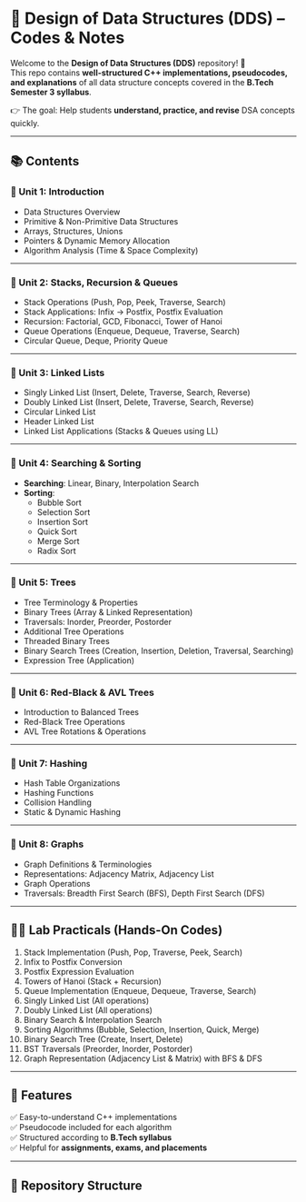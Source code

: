 # 🚀 Design of Data Structures (DDS) – Codes & Notes

Welcome to the **Design of Data Structures (DDS)** repository! 🎉  
This repo contains **well-structured C++ implementations, pseudocodes, and explanations** of all data structure concepts covered in the **B.Tech Semester 3 syllabus**.  

👉 The goal: Help students **understand, practice, and revise** DSA concepts quickly.  

---

## 📚 Contents  

### 🔹 Unit 1: Introduction
- Data Structures Overview  
- Primitive & Non-Primitive Data Structures  
- Arrays, Structures, Unions  
- Pointers & Dynamic Memory Allocation  
- Algorithm Analysis (Time & Space Complexity)  

---

### 🔹 Unit 2: Stacks, Recursion & Queues
- Stack Operations (Push, Pop, Peek, Traverse, Search)  
- Stack Applications: Infix → Postfix, Postfix Evaluation  
- Recursion: Factorial, GCD, Fibonacci, Tower of Hanoi  
- Queue Operations (Enqueue, Dequeue, Traverse, Search)  
- Circular Queue, Deque, Priority Queue  

---

### 🔹 Unit 3: Linked Lists
- Singly Linked List (Insert, Delete, Traverse, Search, Reverse)  
- Doubly Linked List (Insert, Delete, Traverse, Search, Reverse)  
- Circular Linked List  
- Header Linked List  
- Linked List Applications (Stacks & Queues using LL)  

---

### 🔹 Unit 4: Searching & Sorting
- **Searching**: Linear, Binary, Interpolation Search  
- **Sorting**:  
  - Bubble Sort  
  - Selection Sort  
  - Insertion Sort  
  - Quick Sort  
  - Merge Sort  
  - Radix Sort  

---

### 🔹 Unit 5: Trees
- Tree Terminology & Properties  
- Binary Trees (Array & Linked Representation)  
- Traversals: Inorder, Preorder, Postorder  
- Additional Tree Operations  
- Threaded Binary Trees  
- Binary Search Trees (Creation, Insertion, Deletion, Traversal, Searching)  
- Expression Tree (Application)  

---

### 🔹 Unit 6: Red-Black & AVL Trees
- Introduction to Balanced Trees  
- Red-Black Tree Operations  
- AVL Tree Rotations & Operations  

---

### 🔹 Unit 7: Hashing
- Hash Table Organizations  
- Hashing Functions  
- Collision Handling  
- Static & Dynamic Hashing  

---

### 🔹 Unit 8: Graphs
- Graph Definitions & Terminologies  
- Representations: Adjacency Matrix, Adjacency List  
- Graph Operations  
- Traversals: Breadth First Search (BFS), Depth First Search (DFS)  

---

## 🧑‍💻 Lab Practicals (Hands-On Codes)

1. Stack Implementation (Push, Pop, Traverse, Peek, Search)  
2. Infix to Postfix Conversion  
3. Postfix Expression Evaluation  
4. Towers of Hanoi (Stack + Recursion)  
5. Queue Implementation (Enqueue, Dequeue, Traverse, Search)  
6. Singly Linked List (All operations)  
7. Doubly Linked List (All operations)  
8. Binary Search & Interpolation Search  
9. Sorting Algorithms (Bubble, Selection, Insertion, Quick, Merge)  
10. Binary Search Tree (Create, Insert, Delete)  
11. BST Traversals (Preorder, Inorder, Postorder)  
12. Graph Representation (Adjacency List & Matrix) with BFS & DFS  

---

## 📌 Features
✅ Easy-to-understand C++ implementations  
✅ Pseudocode included for each algorithm  
✅ Structured according to **B.Tech syllabus**  
✅ Helpful for **assignments, exams, and placements**  

---

## 📂 Repository Structure

